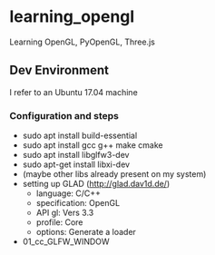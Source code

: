 # learning_opengl

Learning OpenGL, PyOpenGL, Three.js

## Dev Environment

I refer to an Ubuntu 17.04 machine

### Configuration and steps

* sudo apt install build-essential
* sudo apt install gcc g++ make cmake
* sudo apt install libglfw3-dev
* sudo apt-get install libxi-dev
* (maybe other libs already present on my system)
* setting up GLAD (http://glad.dav1d.de/)
  - language: C/C++
  - specification: OpenGL
  - API gl: Vers 3.3
  - profile: Core
  - options: Generate a loader
* 01_cc_GLFW_WINDOW
